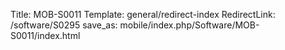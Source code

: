 Title: MOB-S0011
Template: general/redirect-index
RedirectLink: /software/S0295
save_as: mobile/index.php/Software/MOB-S0011/index.html